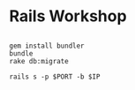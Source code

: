 # Rails Workshop

## 

```
gem install bundler
bundle
rake db:migrate

rails s -p $PORT -b $IP
```

